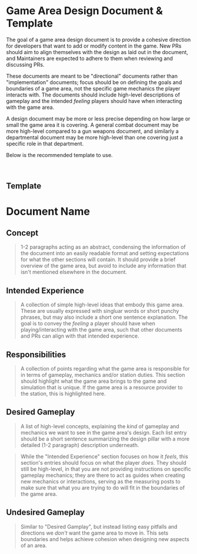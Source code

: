 # Game Area Design Document & Template

The goal of a game area design document is to provide a cohesive direction for developers that want to add or modify content in the game. New PRs should aim to align themselves with the design as laid out in the document, and Maintainers are expected to adhere to them when reviewing and discussing PRs.

These documents are meant to be "directional" documents rather than "implementation" documents; focus should be on defining the goals and boundaries of a game area, not the specific game mechanics the player interacts with. The documents should include high-level descriptions of gameplay and the intended *feeling* players should have when interacting with the game area. 

A design document may be more or less precise depending on how large or small the game area it is covering. A general combat document may be more high-level compared to a gun weapons document, and similarly a departmental document may be more high-level than one covering just a specific role in that department. 

Below is the recommended template to use.  
<br>
<br>
## Template

# Document Name

## Concept
> 1-2 paragraphs acting as an abstract, condensing the information of the document into an easily readable format and setting expectations for what the other sections will contain. It should provide a brief overview of the game area, but avoid to include any information that isn't mentioned elsewhere in the document.  

## Intended Experience
> A collection of simple high-level ideas that embody this game area. These are usually expressed with singluar words or short punchy phrases, but may also include a short one sentence explanation. The goal is to convey the *feeling* a player should have when playing/interacting with the game area, such that other documents and PRs can align with that intended experience. 

## Responsibilities
> A collection of points regarding what the game area is responsible for in terms of gameplay, mechanics and/or station duties. This section should highlight what the game area brings to the game and simulation that is unique. If the game area is a resource provider to the station, this is highlighted here.

## Desired Gameplay
> A list of high-level concepts, explaining the *kind* of gameplay and mechanics we want to see in the game area's design. Each list entry should be a short sentence summarizing the design pillar with a more detailed (1-2 paragraph) description underneath. 

> While the "Intended Experience" section focuses on how it *feels*, this section's entries should focus on what the player *does*. They should still be high-level, in that you are not providing instructions on specific gameplay mechanics; they are there to act as guides when creating new mechanics or interactions, serving as the measuring posts to make sure that what you are trying to do will fit in the boundaries of the game area.

## Undesired Gameplay
> Similar to "Desired Gamplay", but instead listing easy pitfalls and directions we *don't* want the game area to move in. This sets boundaries and helps achieve cohesion when designing new aspects of an area.
